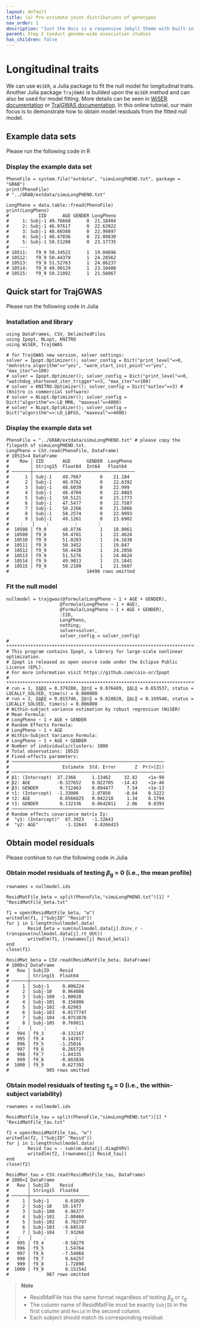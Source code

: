```yaml
---
layout: default
title: (a) Pre-estimate joint distributions of genotypes
nav_order: 1
description: "Just the Docs is a responsive Jekyll theme with built-in search that is easily customizable and hosted on GitHub Pages."
parent: Step 2 Conduct genome-wide association studies
has_children: false
---
```


<head>
    <script src="https://cdn.mathjax.org/mathjax/latest/MathJax.js?config=TeX-AMS-MML_HTMLorMML" type="text/javascript"></script>
    <script type="text/x-mathjax-config">
        MathJax.Hub.Config({
            tex2jax: {
            skipTags: ['script', 'noscript', 'style', 'textarea', 'pre'],
            inlineMath: [['$','$']]
            }
        });
    </script>
</head>

# Longitudinal traits

We can use  `WiSER`, a Julia package to fit the null model for longitudinal traits. Another Julia package `TrajGWAS` is builded upon the `WiSER` method and can also be used for model fitting. More details can be seen in [WiSER documentation](https://github.com/OpenMendel/WiSER.jl/blob/master/docs/src/model_fitting.md) or [TrajGWAS documentation](https://openmendel.github.io/TrajGWAS.jl/dev/). In this online tutorial, our main focus is to demonstrate how to obtain model residuals from the fitted null model.

## Example data sets

Please run the following code in R

### Display the example data set

```
PhenoFile = system.file("extdata", "simuLongPHENO.txt", package = "GRAB")
print(PhenoFile)
# "../GRAB/extdata/simuLongPHENO.txt"

LongPheno = data.table::fread(PhenoFile)
print(LongPheno)
#           IID      AGE GENDER LongPheno
#     1: Subj-1 49.76668      0  21.18404
#     2: Subj-1 46.97617      0  22.63922
#     3: Subj-1 48.60388      0  22.99897
#     4: Subj-1 48.47036      0  22.88830
#     5: Subj-1 50.51208      0  23.17735
#    ---                                 
# 10511:   f9_9 50.34522      1  19.04696
# 10512:   f9_9 50.44379      1  24.20562
# 10513:   f9_9 51.52763      1  24.86237
# 10514:   f9_9 49.90129      1  23.18408
# 10515:   f9_9 50.21092      1  21.56067
```

## Quick start for TrajGWAS

Please run the following code in Julia

### Installation and library

```
using DataFrames, CSV, DelimitedFiles
using Ipopt, NLopt, KNITRO
using WiSER, TrajGWAS

# for TrajGWAS new version, solver settings:
solver = Ipopt.Optimizer(); solver_config = Dict("print_level"=>0, "mehrotra_algorithm"=>"yes", "warm_start_init_point"=>"yes", "max_iter"=>100)
# solver = Ipopt.Optimizer(); solver_config = Dict("print_level"=>0, "watchdog_shortened_iter_trigger"=>3, "max_iter"=>100)
# solver = KNITRO.Optimizer(); solver_config = Dict("outlev"=>3) # (Knitro is commercial software)
# solver = NLopt.Optimizer(); solver_config = Dict("algorithm"=>:LD_MMA, "maxeval"=>4000)
# solver = NLopt.Optimizer(); solver_config = Dict("algorithm"=>:LD_LBFGS, "maxeval"=>4000)
```

### Display the example data set

```
PhenoFile = "../GRAB/extdata/simuLongPHENO.txt" # please copy the filepath of simuLongPHENO.txt.
LongPheno = CSV.read(PhenoFile, DataFrame)
# 10515×4 DataFrame
#    Row │ IID       AGE      GENDER  LongPheno 
#        │ String15  Float64  Int64   Float64   
# ───────┼──────────────────────────────────────
#      1 │ Subj-1    49.7667       0    21.184  
#      2 │ Subj-1    46.9762       0    22.6392 
#      3 │ Subj-1    48.6039       0    22.999  
#      4 │ Subj-1    48.4704       0    22.8883 
#      5 │ Subj-1    50.5121       0    23.1773 
#      6 │ Subj-1    47.5477       0    22.7587 
#      7 │ Subj-1    50.2266       0    21.5066 
#      8 │ Subj-1    50.2574       0    22.9993 
#      9 │ Subj-1    49.1261       0    23.6902 
#    ⋮   │    ⋮         ⋮       ⋮         ⋮     
#  10508 │ f9_8      48.8736       1    18.8061 
#  10509 │ f9_8      50.4701       1    22.4624 
#  10510 │ f9_9      51.0203       1    24.1638 
#  10511 │ f9_9      50.3452       1    19.047
#  10512 │ f9_9      50.4438       1    24.2056
#  10513 │ f9_9      51.5276       1    24.8624
#  10514 │ f9_9      49.9013       1    23.1841
#  10515 │ f9_9      50.2109       1    21.5607
#                             10498 rows omitted
```

### Fit the null model

```
nullmodel = trajgwas(@formula(LongPheno ~ 1 + AGE + GENDER),
                    @formula(LongPheno ~ 1 + AGE),
                    @formula(LongPheno ~ 1 + AGE + GENDER),
                    :IID,
                    LongPheno,
                    nothing;
                    solver=solver,
                    solver_config = solver_config)
# ******************************************************************************
# This program contains Ipopt, a library for large-scale nonlinear optimization.
# Ipopt is released as open source code under the Eclipse Public License (EPL).
# For more information visit https://github.com/coin-or/Ipopt
# ******************************************************************************
# run = 1, ‖Δβ‖ = 0.379288, ‖Δτ‖ = 0.076489, ‖ΔL‖ = 0.653537, status = LOCALLY_SOLVED, time(s) = 0.800000
# run = 2, ‖Δβ‖ = 0.015746, ‖Δτ‖ = 0.028828, ‖ΔL‖ = 0.169548, status = LOCALLY_SOLVED, time(s) = 0.086000
# Within-subject variance estimation by robust regression (WiSER)
# Mean Formula:
# LongPheno ~ 1 + AGE + GENDER
# Random Effects Formula:
# LongPheno ~ 1 + AGE
# Within-Subject Variance Formula:
# LongPheno ~ 1 + AGE + GENDER
# Number of individuals/clusters: 1000
# Total observations: 10515
# Fixed-effects parameters:
# ─────────────────────────────────────────────────────────
#                    Estimate  Std. Error       Z  Pr(>|Z|)
# ─────────────────────────────────────────────────────────
# β1: (Intercept)  37.2366      1.13462     32.82    <1e-99
# β2: AGE          -0.327652    0.022705   -14.43    <1e-46
# β3: GENDER        0.712463    0.094477     7.54    <1e-13
# τ1: (Intercept)  -1.33006     2.07856     -0.64    0.5222
# τ2: AGE           0.0566825   0.042218     1.34    0.1794
# τ3: GENDER        0.132336    0.0642011    2.06    0.0393
# ─────────────────────────────────────────────────────────
# Random effects covariance matrix Σγ:
#  "γ1: (Intercept)"  67.3923   -1.32643
#  "γ2: AGE"          -1.32643   0.0266415
```

## Obtain model residuals

Please continue to run the following code in Julia

### Obtain model residuals of testing $\beta$<sub>g</sub> = 0 (i.e., the mean profile)

```
rownames = nullmodel.ids

ResidMatFile_beta = split(PhenoFile,"simuLongPHENO.txt")[1] * "ResidMatFile_beta.txt"

f1 = open(ResidMatFile_beta, "w")
writedlm(f1, ["SubjID" "Resid"])
for j in 1:length(nullmodel.data)
        Resid_beta = sum(nullmodel.data[j].Dinv_r - transpose(nullmodel.data[j].rt_UUt))
        writedlm(f1, [rownames[j] Resid_beta])
end
close(f1)

ResidMat_beta = CSV.read(ResidMatFile_beta, DataFrame)
# 1000×2 DataFrame
#   Row │ SubjID    Resid      
#       │ String15  Float64    
# ──────┼──────────────────────
#     1 │ Subj-1     0.806224
#     2 │ Subj-10    0.964086
#     3 │ Subj-100  -1.00028
#     4 │ Subj-101   0.156806
#     5 │ Subj-102  -0.62983
#     6 │ Subj-103   0.0177747
#     7 │ Subj-104  -0.0753876
#     8 │ Subj-105   0.769811
#   ⋮   │    ⋮          ⋮
#   994 │ f9_3      -0.132167
#   995 │ f9_4       0.142017
#   996 │ f9_5      -1.25016
#   997 │ f9_6       0.265729
#   998 │ f9_7      -1.84335
#   999 │ f9_8      -0.883836
#  1000 │ f9_9       0.627392
#              985 rows omitted
```

### Obtain model residuals of testing $\tau$<sub>g</sub> = 0 (i.e., the within-subject variability)

```
rownames = nullmodel.ids

ResidMatFile_tau = split(PhenoFile,"simuLongPHENO.txt")[1] * "ResidMatFile_tau.txt"

f2 = open(ResidMatFile_tau, "w")
writedlm(f2, ["SubjID" "Resid"])
for j in 1:length(nullmodel.data)
        Resid_tau = - sum(nm.data[j].diagDVRV)
        writedlm(f2, [rownames[j] Resid_tau])
end
close(f2)

ResidMat_tau = CSV.read(ResidMatFile_tau, DataFrame)
# 1000×2 DataFrame
#   Row │ SubjID    Resid      
#       │ String15  Float64    
# ──────┼──────────────────────
#     1 │ Subj-1      6.63029
#     2 │ Subj-10    10.1477
#     3 │ Subj-100    6.96377
#     4 │ Subj-101    2.00466
#     5 │ Subj-102    0.762797
#     6 │ Subj-103   -9.68518
#     7 │ Subj-104    7.93268
#   ⋮   │    ⋮          ⋮
#   995 │ f9_4       -9.50279
#   996 │ f9_5        1.54764
#   997 │ f9_6       -7.54868
#   998 │ f9_7        9.64257
#   999 │ f9_8        1.72898
#  1000 │ f9_9        0.151542
#              987 rows omitted
```

> **Note**  
> - ResidMatFile has the same format regardless of testing $\beta$<sub>g</sub> or $\tau$<sub>g</sub>.
> - The column name of ResidMatFile must be exactly `SubjID` in the first column and `Resid` in the second column.
> - Each subject should match its corresponding residual.
